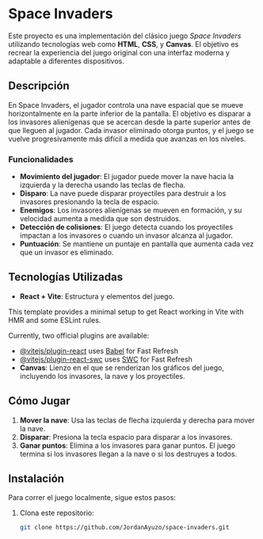 
# Space Invaders

Este proyecto es una implementación del clásico juego *Space Invaders* utilizando tecnologías web como **HTML**, **CSS**, y **Canvas**. El objetivo es recrear la experiencia del juego original con una interfaz moderna y adaptable a diferentes dispositivos.

## Descripción

En Space Invaders, el jugador controla una nave espacial que se mueve horizontalmente en la parte inferior de la pantalla. El objetivo es disparar a los invasores alienígenas que se acercan desde la parte superior antes de que lleguen al jugador. Cada invasor eliminado otorga puntos, y el juego se vuelve progresivamente más difícil a medida que avanzas en los niveles.

### Funcionalidades

- **Movimiento del jugador**: El jugador puede mover la nave hacia la izquierda y la derecha usando las teclas de flecha.
- **Disparo**: La nave puede disparar proyectiles para destruir a los invasores presionando la tecla de espacio.
- **Enemigos**: Los invasores alienígenas se mueven en formación, y su velocidad aumenta a medida que son destruidos.
- **Detección de colisiones**: El juego detecta cuando los proyectiles impactan a los invasores o cuando un invasor alcanza al jugador.
- **Puntuación**: Se mantiene un puntaje en pantalla que aumenta cada vez que un invasor es eliminado.

## Tecnologías Utilizadas

- **React + Vite**: Estructura y elementos del juego.
  
This template provides a minimal setup to get React working in Vite with HMR and some ESLint rules.

Currently, two official plugins are available:

- [@vitejs/plugin-react](https://github.com/vitejs/vite-plugin-react/blob/main/packages/plugin-react/README.md) uses [Babel](https://babeljs.io/) for Fast Refresh
- [@vitejs/plugin-react-swc](https://github.com/vitejs/vite-plugin-react-swc) uses [SWC](https://swc.rs/) for Fast Refresh
- **Canvas**: Lienzo en el que se renderizan los gráficos del juego, incluyendo los invasores, la nave y los proyectiles.

## Cómo Jugar

1. **Mover la nave**: Usa las teclas de flecha izquierda y derecha para mover la nave.
2. **Disparar**: Presiona la tecla espacio para disparar a los invasores.
3. **Ganar puntos**: Elimina a los invasores para ganar puntos. El juego termina si los invasores llegan a la nave o si los destruyes a todos.

## Instalación

Para correr el juego localmente, sigue estos pasos:

1. Clona este repositorio:

   ```bash
   git clone https://github.com/JordanAyuzo/space-invaders.git
